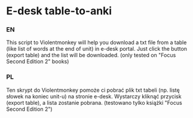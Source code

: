 # E-desk table-to-anki

### EN
This script to Violentmonkey will help you download a txt file from a table (like list of words at the end of unit) in e-desk portal.
Just click the button (export table) and the list will be downloaded. (only tested on "Focus Second Edition 2" books)

### PL
Ten skrypt do Violentmonkey pomoże ci pobrać plik txt tabeli (np. listę słowek na koniec unit-u) na stronie e-desk. 
Wystarczy kliknąć przycisk (export table), a lista zostanie pobrana. (testowano tylko książki "Focus Second Edition 2")
